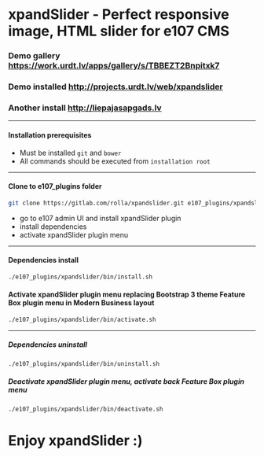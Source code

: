 xpandSlider - Perfect responsive image, HTML slider for e107 CMS
===========

### Demo gallery https://work.urdt.lv/apps/gallery/s/TBBEZT2Bnpitxk7
### Demo installed http://projects.urdt.lv/web/xpandslider
### Another install http://liepajasapgads.lv
---

#### Installation prerequisites
* Must be installed `git` and `bower`
* All commands should be executed from `installation root`

---
#### Clone to e107_plugins folder
```bash
git clone https://gitlab.com/rolla/xpandslider.git e107_plugins/xpandslider
```

* go to e107 admin UI and install xpandSlider plugin
* install dependencies
* activate xpandSlider plugin menu

---
#### Dependencies install
```bash
./e107_plugins/xpandslider/bin/install.sh
```
#### Activate xpandSlider plugin menu replacing Bootstrap 3 theme Feature Box plugin menu in Modern Business layout
```bash
./e107_plugins/xpandslider/bin/activate.sh
```
---
##### Dependencies uninstall
```bash
./e107_plugins/xpandslider/bin/uninstall.sh
```
##### Deactivate xpandSlider plugin menu, activate back Feature Box plugin menu
```bash
./e107_plugins/xpandslider/bin/deactivate.sh
```


# Enjoy xpandSlider :)
